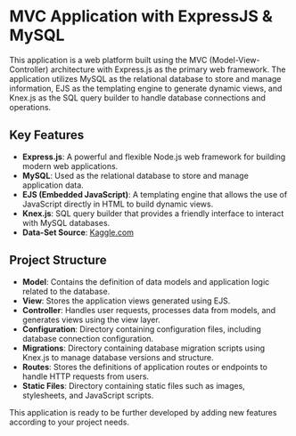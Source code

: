 # MVC Application with ExpressJS & MySQL

This application is a web platform built using the MVC (Model-View-Controller) architecture with Express.js as the primary web framework. The application utilizes MySQL as the relational database to store and manage information, EJS as the templating engine to generate dynamic views, and Knex.js as the SQL query builder to handle database connections and operations.

## Key Features

- **Express.js**: A powerful and flexible Node.js web framework for building modern web applications.
- **MySQL**: Used as the relational database to store and manage application data.
- **EJS (Embedded JavaScript)**: A templating engine that allows the use of JavaScript directly in HTML to build dynamic views.
- **Knex.js**: SQL query builder that provides a friendly interface to interact with MySQL databases.
- **Data-Set Source**: [Kaggle.com](https://www.kaggle.com/datasets/crepantherx/employees?select=employees.csv)

## Project Structure

- **Model**: Contains the definition of data models and application logic related to the database.
- **View**: Stores the application views generated using EJS.
- **Controller**: Handles user requests, processes data from models, and generates views using the view layer.
- **Configuration**: Directory containing configuration files, including database connection configuration.
- **Migrations**: Directory containing database migration scripts using Knex.js to manage database versions and structure.
- **Routes**: Stores the definitions of application routes or endpoints to handle HTTP requests from users.
- **Static Files**: Directory containing static files such as images, stylesheets, and JavaScript scripts.

This application is ready to be further developed by adding new features according to your project needs.
